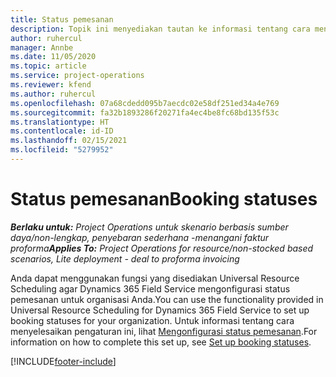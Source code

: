 ```yaml
---
title: Status pemesanan
description: Topik ini menyediakan tautan ke informasi tentang cara mengonfigurasi status pemesanan untuk Project Operations.
author: ruhercul
manager: Annbe
ms.date: 11/05/2020
ms.topic: article
ms.service: project-operations
ms.reviewer: kfend
ms.author: ruhercul
ms.openlocfilehash: 07a68cdedd095b7aecdc02e58df251ed34a4e769
ms.sourcegitcommit: fa32b1893286f20271fa4ec4be8fc68bd135f53c
ms.translationtype: HT
ms.contentlocale: id-ID
ms.lasthandoff: 02/15/2021
ms.locfileid: "5279952"
---
```

# <a name="booking-statuses"></a><span data-ttu-id="0d402-103">Status pemesanan</span><span class="sxs-lookup"><span data-stu-id="0d402-103">Booking statuses</span></span>

<span data-ttu-id="0d402-104">_**Berlaku untuk:** Project Operations untuk skenario berbasis sumber daya/non-lengkap, penyebaran sederhana -menangani faktur proforma_</span><span class="sxs-lookup"><span data-stu-id="0d402-104">_**Applies To:** Project Operations for resource/non-stocked based scenarios, Lite deployment - deal to proforma invoicing_</span></span>

<span data-ttu-id="0d402-105">Anda dapat menggunakan fungsi yang disediakan Universal Resource Scheduling agar Dynamics 365 Field Service mengonfigurasi status pemesanan untuk organisasi Anda.</span><span class="sxs-lookup"><span data-stu-id="0d402-105">You can use the functionality provided in Universal Resource Scheduling for Dynamics 365 Field Service to set up booking statuses for your organization.</span></span> <span data-ttu-id="0d402-106">Untuk informasi tentang cara menyelesaikan pengaturan ini, lihat [Mengonfigurasi status pemesanan](https://docs.microsoft.com/dynamics365/field-service/set-up-booking-statuses).</span><span class="sxs-lookup"><span data-stu-id="0d402-106">For information on how to complete this set up, see [Set up booking statuses](https://docs.microsoft.com/dynamics365/field-service/set-up-booking-statuses).</span></span>


[!INCLUDE[footer-include](../includes/footer-banner.md)]